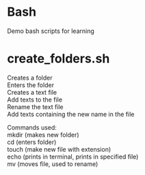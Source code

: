 # Bash
Demo bash scripts for learning
 
# create_folders.sh
Creates a folder </br>
Enters the folder </br>
Creates a text file </br>
Add texts to the file </br>
Rename the text file </br>
Add texts containing the new name in the file </br>

Commands used: </br>
mkdir (makes new folder) </br>
cd (enters folder) </br>
touch (make new file with extension) </br>
echo (prints in terminal, prints in specified file) </br>
mv (moves file, used to rename) </br>

